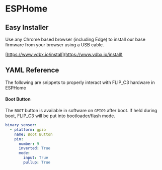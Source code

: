 # ESPHome

## Easy Installer

Use any Chrome based browser (including Edge) to install our base firmware from your browser using a USB cable.

[https://www.vdbx.io/install](https://www.vdbx.io/install)

## YAML Reference

The following are snippets to properly interact with FLIP\_C3 hardware in ESPHome

#### Boot Button

The `BOOT` button is available in software on `GPIO9` after boot. If held during boot, FLIP\_C3 will be put into bootloader/flash mode.

```yaml
binary_sensor:
  - platform: gpio
    name: Boot Button
    pin: 
      number: 9
      inverted: True
      mode:
        input: True
        pullup: True
```

